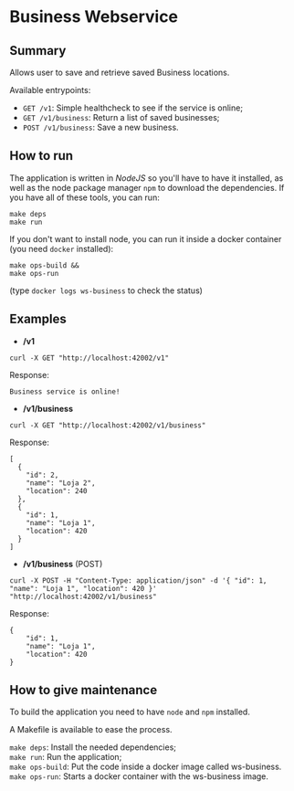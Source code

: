 # Business Webservice

## Summary

Allows user to save and retrieve saved Business locations.

Available entrypoints:

* `GET /v1`: Simple healthcheck to see if the service is online;
* `GET /v1/business`: Return a list of saved businesses;
* `POST /v1/business`: Save a new business.

## How to run

The application is written in *NodeJS* so you'll have to have it installed, as well as the node package manager `npm` to download the dependencies. If you have all of these tools, you can run:

```
make deps
make run
```

If you don't want to install node, you can run it inside a docker container (you need `docker` installed):

```
make ops-build && 
make ops-run
```

(type `docker logs ws-business` to check the status)

## Examples

* **/v1**


`curl -X GET "http://localhost:42002/v1"`


Response:


```Business service is online!```

* **/v1/business**


```curl -X GET "http://localhost:42002/v1/business"```


Response:


```
[
  {
    "id": 2,
    "name": "Loja 2",
    "location": 240
  },
  {
    "id": 1,
    "name": "Loja 1",
    "location": 420
  }
]
```

* **/v1/business** (POST)


```curl -X POST -H "Content-Type: application/json" -d '{ "id": 1, "name": "Loja 1", "location": 420 }' "http://localhost:42002/v1/business"```


Response:


```
{
    "id": 1,
    "name": "Loja 1",
    "location": 420
}
```

## How to give maintenance

To build the application you need to have `node` and `npm` installed.

A Makefile is available to ease the process.

`make deps`: Install the needed dependencies;  
`make run`: Run the application;  
`make ops-build`: Put the code inside a docker image called ws-business.  
`make ops-run`: Starts a docker container with the ws-business image.
